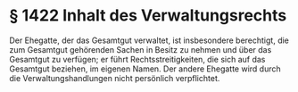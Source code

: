 # § 1422 Inhalt des Verwaltungsrechts
Der Ehegatte, der das Gesamtgut verwaltet, ist insbesondere berechtigt, die zum Gesamtgut gehörenden Sachen in Besitz zu nehmen und über das Gesamtgut zu verfügen; er führt Rechtsstreitigkeiten, die sich auf das Gesamtgut beziehen, im eigenen Namen. Der andere Ehegatte wird durch die Verwaltungshandlungen nicht persönlich verpflichtet.